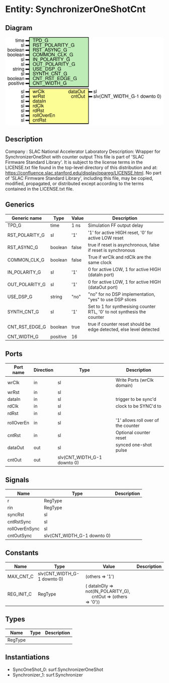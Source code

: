 # Entity: SynchronizerOneShotCnt

## Diagram

![Diagram](SynchronizerOneShotCnt.svg "Diagram")
## Description

Company    : SLAC National Accelerator Laboratory
Description: Wrapper for SynchronizerOneShot with counter output
This file is part of 'SLAC Firmware Standard Library'.
It is subject to the license terms in the LICENSE.txt file found in the
top-level directory of this distribution and at:
   https://confluence.slac.stanford.edu/display/ppareg/LICENSE.html.
No part of 'SLAC Firmware Standard Library', including this file,
may be copied, modified, propagated, or distributed except according to
the terms contained in the LICENSE.txt file.
## Generics

| Generic name   | Type     | Value | Description                                                             |
| -------------- | -------- | ----- | ----------------------------------------------------------------------- |
| TPD_G          | time     | 1 ns  | Simulation FF output delay                                              |
| RST_POLARITY_G | sl       | '1'   | '1' for active HIGH reset, '0' for active LOW reset                     |
| RST_ASYNC_G    | boolean  | false | true if reset is asynchronous, false if reset is synchronous            |
| COMMON_CLK_G   | boolean  | false | True if wrClk and rdClk are the same clock                              |
| IN_POLARITY_G  | sl       | '1'   | 0 for active LOW, 1 for active HIGH (dataIn port)                       |
| OUT_POLARITY_G | sl       | '1'   | 0 for active LOW, 1 for active HIGH (dataOut port)                      |
| USE_DSP_G      | string   | "no"  | "no" for no DSP implementation, "yes" to use DSP slices                 |
| SYNTH_CNT_G    | sl       | '1'   | Set to 1 for synthesising counter RTL, '0' to not synthesis the counter |
| CNT_RST_EDGE_G | boolean  | true  | true if counter reset should be edge detected, else level detected      |
| CNT_WIDTH_G    | positive | 16    |                                                                         |
## Ports

| Port name  | Direction | Type                        | Description                         |
| ---------- | --------- | --------------------------- | ----------------------------------- |
| wrClk      | in        | sl                          | Write Ports (wrClk domain)          |
| wrRst      | in        | sl                          |                                     |
| dataIn     | in        | sl                          | trigger to be sync'd                |
| rdClk      | in        | sl                          | clock to be SYNC'd to               |
| rdRst      | in        | sl                          |                                     |
| rollOverEn | in        | sl                          | '1' allows roll over of the counter |
| cntRst     | in        | sl                          | Optional counter reset              |
| dataOut    | out       | sl                          | synced one-shot pulse               |
| cntOut     | out       | slv(CNT_WIDTH_G-1 downto 0) |                                     |
## Signals

| Name           | Type                        | Description |
| -------------- | --------------------------- | ----------- |
| r              | RegType                     |             |
| rin            | RegType                     |             |
| syncRst        | sl                          |             |
| cntRstSync     | sl                          |             |
| rollOverEnSync | sl                          |             |
| cntOutSync     | slv(CNT_WIDTH_G-1 downto 0) |             |
## Constants

| Name       | Type                        | Value                                                                                                             | Description |
| ---------- | --------------------------- | ----------------------------------------------------------------------------------------------------------------- | ----------- |
| MAX_CNT_C  | slv(CNT_WIDTH_G-1 downto 0) |  (others => '1')                                                                                                  |             |
| REG_INIT_C | RegType                     |  (       dataInDly => not(IN_POLARITY_G),<br><span style="padding-left:20px">       cntOut    => (others => '0')) |             |
## Types

| Name    | Type | Description |
| ------- | ---- | ----------- |
| RegType |      |             |
## Instantiations

- SyncOneShot_0: surf.SynchronizerOneShot
- Synchronizer_1: surf.Synchronizer
